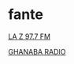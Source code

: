 # fante

[LA Z 97.7 FM](https://freeus4.listen2myradio.com/live.mp3?typeportmount=s1_7631_stream_14266419)

[GHANABA RADIO](https://stream.zeno.fm/vmrrz9tedxquv)

